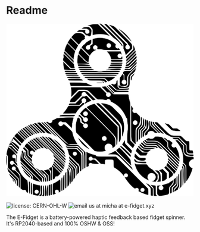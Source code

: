 # Readme

![E-Fidget logo, fidget spinner with circuit board traces running throughout, spinning](/img/logo.svg "logo-homepage")

![license: CERN-OHL-W](https://img.shields.io/badge/license-CERN--OHL--W-brightgreen?style=flat-square)
![email us at micha at e-fidget.xyz](https://img.shields.io/badge/email%20us-micha%40e--fidget.xyz-brightgreen?style=flat-square)

The E-Fidget is a battery-powered haptic feedback based fidget spinner. It's RP2040-based and 100% OSHW & OSS!
